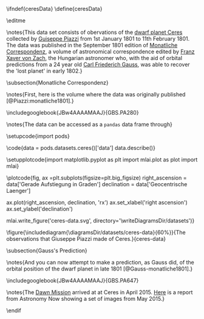 \ifndef{ceresData}
\define{ceresData}

\editme

\notes{This data set consists of obervations of the [dwarf planet Ceres](http://en.wikipedia.org/wiki/Ceres_(dwarf_planet)) collected by [Guiseppe Piazzi](http://en.wikipedia.org/wiki/Giuseppe_Piazzi) from 1st January 1801 to 11th February 1801. The data was published in the September 1801 edition of [Monatliche Correspondenz](http://de.wikipedia.org/wiki/Monatliche_Correspondenz), a volume of astronomical correspondence edited by [Franz Xaver von Zach](http://en.wikipedia.org/wiki/Franz_Xaver_von_Zach), the Hungarian astronomer who, with the aid of orbital predictions from a 24 year old [Carl Friederich Gauss](http://en.wikipedia.org/wiki/Carl_Friedrich_Gauss), was able to recover the 'lost planet' in early 1802.}

\subsection{Monatliche Correspondenz}

\notes{First, here is the volume where the data was originally published [@Piazzi:monatliche1801].}

\includegooglebook{JBw4AAAAMAAJ}{GBS.PA280}

\notes{The data can be accessed as a `pandas` data frame through}

\setupcode{import pods}

\code{data = pods.datasets.ceres()['data']
data.describe()}

\setupplotcode{import matplotlib.pyplot as plt
import mlai.plot as plot
import mlai}

\plotcode{fig, ax =plt.subplots(figsize=plt.big_figsize)
right_ascension = data['Gerade Aufstiegung in Graden']
declination = data['Geocentrische Laenger']

ax.plot(right_ascension, declination, 'rx')
ax.set_xlabel('right ascension')
ax.set_ylabel('declination')

mlai.write_figure('ceres-data.svg', directory='\writeDiagramsDir/datasets')}

\figure{\includediagram{\diagramsDir/datasets/ceres-data}{60%}}{The observations that Giuseppe Piazzi made of Ceres.}{ceres-data}

\subsection{Gauss's Prediction}

\notes{And you can now attempt to make a prediction, as Gauss did, of the orbital position of the dwarf planet in late 1801 [@Gauss-monatliche1801].}

\includegooglebook{JBw4AAAAMAAJ}{GBS.PA647}

\notes{The [Dawn Mission](http://en.wikipedia.org/wiki/Dawn_%28spacecraft%29) arrived at at Ceres in April 2015. [Here](http://astronomynow.com/2015/05/11/ceres-mysterious-white-spots-resolved-in-latest-dawn-images/) is a report from Astronomy Now showing a set of images from May 2015.}

\endif
